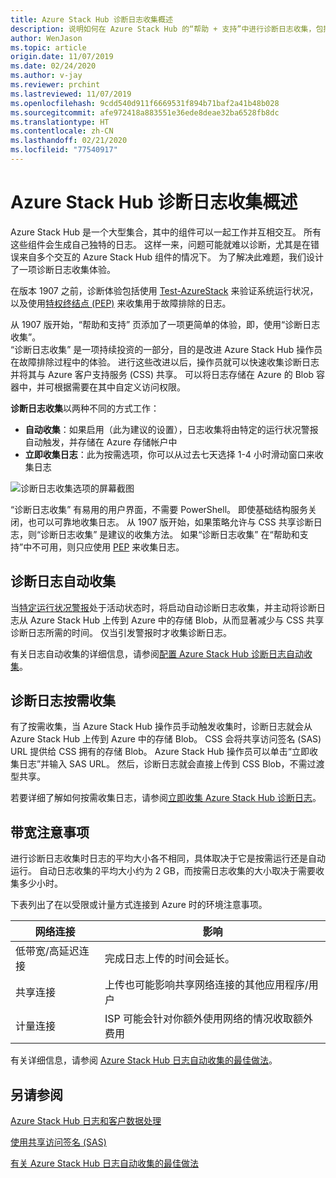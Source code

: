 ```yaml
---
title: Azure Stack Hub 诊断日志收集概述
description: 说明如何在 Azure Stack Hub 的“帮助 + 支持”中进行诊断日志收集，包括按需日志收集和自动日志收集。
author: WenJason
ms.topic: article
origin.date: 11/07/2019
ms.date: 02/24/2020
ms.author: v-jay
ms.reviewer: prchint
ms.lastreviewed: 11/07/2019
ms.openlocfilehash: 9cdd540d911f6669531f894b71baf2a41b48b028
ms.sourcegitcommit: afe972418a883551e36ede8deae32ba6528fb8dc
ms.translationtype: HT
ms.contentlocale: zh-CN
ms.lasthandoff: 02/21/2020
ms.locfileid: "77540917"
---
```

# <a name="overview-of-azure-stack-hub-diagnostic-log-collection"></a>Azure Stack Hub 诊断日志收集概述 

Azure Stack Hub 是一个大型集合，其中的组件可以一起工作并互相交互。 所有这些组件会生成自己独特的日志。 这样一来，问题可能就难以诊断，尤其是在错误来自多个交互的 Azure Stack Hub 组件的情况下。 为了解决此难题，我们设计了一项诊断日志收集体验。 

在版本 1907 之前，诊断体验包括使用 [Test-AzureStack](azure-stack-diagnostic-test.md) 来验证系统运行状况，以及使用[特权终结点 (PEP)](azure-stack-configure-on-demand-diagnostic-log-collection.md#use-the-privileged-endpoint-pep-to-collect-diagnostic-logs) 来收集用于故障排除的日志。 

从 1907 版开始，“帮助和支持”  页添加了一项更简单的体验，即，使用“诊断日志收集”。  
“诊断日志收集”  是一项持续投资的一部分，目的是改进 Azure Stack Hub 操作员在故障排除过程中的体验。 进行这些改进以后，操作员就可以快速收集诊断日志并将其与 Azure 客户支持服务 (CSS) 共享。 可以将日志存储在 Azure 的 Blob 容器中，并可根据需要在其中自定义访问权限。    
   
**诊断日志收集**以两种不同的方式工作：

- **自动收集**：如果启用（此为建议的设置），日志收集将由特定的运行状况警报自动触发，并存储在 Azure 存储帐户中
- **立即收集日志**：此为按需选项，你可以从过去七天选择 1-4 小时滑动窗口来收集日志

![诊断日志收集选项的屏幕截图](media/azure-stack-automatic-log-collection/azure-stack-log-collection-overview.png)

“诊断日志收集”  有易用的用户界面，不需要 PowerShell。 即使基础结构服务关闭，也可以可靠地收集日志。
从 1907 版开始，如果策略允许与 CSS 共享诊断日志，则“诊断日志收集”  是建议的收集方法。 如果“诊断日志收集”  在“帮助和支持”中不可用，则只应使用 [PEP](azure-stack-configure-on-demand-diagnostic-log-collection.md#use-the-privileged-endpoint-pep-to-collect-diagnostic-logs) 来收集日志。

## <a name="automatic-diagnostic-log-collection"></a>诊断日志自动收集 

当[特定运行状况警报](azure-stack-configure-automatic-diagnostic-log-collection.md#automatic-diagnostic-log-collection-alerts)处于活动状态时，将启动自动诊断日志收集，并主动将诊断日志从 Azure Stack Hub 上传到 Azure 中的存储 Blob，从而显著减少与 CSS 共享诊断日志所需的时间。 仅当引发警报时才收集诊断日志。  

有关日志自动收集的详细信息，请参阅[配置 Azure Stack Hub 诊断日志自动收集](azure-stack-configure-automatic-diagnostic-log-collection.md)。

## <a name="on-demand-diagnostic-log-collection"></a>诊断日志按需收集

有了按需收集，当 Azure Stack Hub 操作员手动触发收集时，诊断日志就会从 Azure Stack Hub 上传到 Azure 中的存储 Blob。
CSS 会将共享访问签名 (SAS) URL 提供给 CSS 拥有的存储 Blob。 Azure Stack Hub 操作员可以单击“立即收集日志”并输入 SAS URL。  然后，诊断日志就会直接上传到 CSS Blob，不需过渡型共享。 

若要详细了解如何按需收集日志，请参阅[立即收集 Azure Stack Hub 诊断日志](azure-stack-configure-on-demand-diagnostic-log-collection.md)。

## <a name="bandwidth-considerations"></a>带宽注意事项

进行诊断日志收集时日志的平均大小各不相同，具体取决于它是按需运行还是自动运行。 自动日志收集的平均大小约为 2 GB，而按需日志收集的大小取决于需要收集多少小时。 

下表列出了在以受限或计量方式连接到 Azure 时的环境注意事项。

| 网络连接 | 影响 |
|--------------------|--------|
| 低带宽/高延迟连接 | 完成日志上传的时间会延长。 | 
| 共享连接 | 上传也可能影响共享网络连接的其他应用程序/用户 |
| 计量连接 | ISP 可能会针对你额外使用网络的情况收取额外费用 |

有关详细信息，请参阅 [Azure Stack Hub 日志自动收集的最佳做法](azure-stack-best-practices-automatic-diagnostic-log-collection.md)。

## <a name="see-also"></a>另请参阅

[Azure Stack Hub 日志和客户数据处理](/azure-stack/operator/azure-stack-data-collection)

[使用共享访问签名 (SAS)](/storage/common/storage-dotnet-shared-access-signature-part-1)

[有关 Azure Stack Hub 日志自动收集的最佳做法](azure-stack-best-practices-automatic-diagnostic-log-collection.md)
